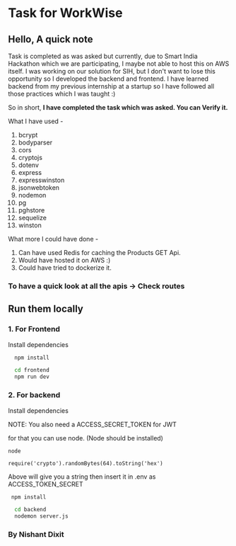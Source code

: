 # Task for WorkWise

## Hello, A quick note
Task is completed as was asked but currently, due to Smart India Hackathon which we are participating, I maybe not able to host this on AWS itself. I was working on our solution for SIH, but I don't want to lose this opportunity so I developed the backend and frontend. I have learned backend from my previous internship at a startup so I have followed all those practices which I was taught :)

So in short, **I have completed the task which was asked. You can Verify it.**

What I have used - 
1. bcrypt
2. bodyparser
3. cors
4. cryptojs
5. dotenv
6. express
7. expresswinston
8. jsonwebtoken
9. nodemon
10. pg
11. pghstore
12. sequelize
13. winston

What more I could have done - 
1. Can have used Redis for caching the Products GET Api.
2. Would have hosted it on AWS :)
3. Could have tried to dockerize it.

### To have a quick look at all the apis -> Check routes

## Run them locally 
### 1. For Frontend
Install dependencies

```bash
  npm install 
```
```bash
  cd frontend
  npm run dev
```

 ### 2.  For backend 

Install dependencies

NOTE: You also need a ACCESS_SECRET_TOKEN for JWT

for that you can use node. (Node should be installed)

```
node
```

```
require('crypto').randomBytes(64).toString('hex')
```
Above will give you a string then insert it in .env as ACCESS_TOKEN_SECRET

 ```bash
  npm install
```
```bash
  cd backend
  nodemon server.js
```


### By Nishant Dixit


